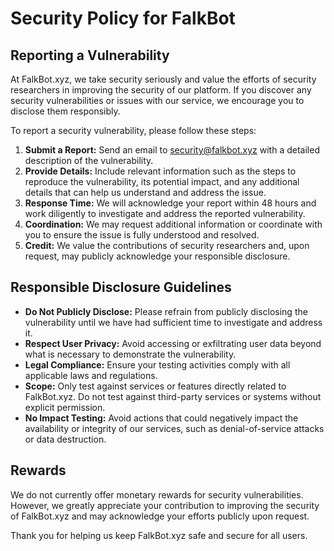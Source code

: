 # Security Policy for FalkBot

## Reporting a Vulnerability

At FalkBot.xyz, we take security seriously and value the efforts of security researchers in improving the security of our platform. If you discover any security vulnerabilities or issues with our service, we encourage you to disclose them responsibly. 

To report a security vulnerability, please follow these steps:

1. **Submit a Report:** Send an email to [security@falkbot.xyz](mailto:security@falkbot.xyz) with a detailed description of the vulnerability.
2. **Provide Details:** Include relevant information such as the steps to reproduce the vulnerability, its potential impact, and any additional details that can help us understand and address the issue.
3. **Response Time:** We will acknowledge your report within 48 hours and work diligently to investigate and address the reported vulnerability.
4. **Coordination:** We may request additional information or coordinate with you to ensure the issue is fully understood and resolved.
5. **Credit:** We value the contributions of security researchers and, upon request, may publicly acknowledge your responsible disclosure.

## Responsible Disclosure Guidelines

- **Do Not Publicly Disclose:** Please refrain from publicly disclosing the vulnerability until we have had sufficient time to investigate and address it.
- **Respect User Privacy:** Avoid accessing or exfiltrating user data beyond what is necessary to demonstrate the vulnerability.
- **Legal Compliance:** Ensure your testing activities comply with all applicable laws and regulations.
- **Scope:** Only test against services or features directly related to FalkBot.xyz. Do not test against third-party services or systems without explicit permission.
- **No Impact Testing:** Avoid actions that could negatively impact the availability or integrity of our services, such as denial-of-service attacks or data destruction.

## Rewards

We do not currently offer monetary rewards for security vulnerabilities. However, we greatly appreciate your contribution to improving the security of FalkBot.xyz and may acknowledge your efforts publicly upon request.

Thank you for helping us keep FalkBot.xyz safe and secure for all users.

